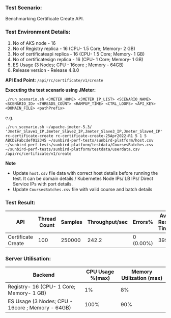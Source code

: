 ### Test Scenario:

Benchmarking Certificate Create API.

### Test Environment Details:
1. No of AKS node - 16
2. No of Registry replica - 16 (CPU- 1.5 Core; Memory- 2 GB)
3. No of certificateapi replica - 16 (CPU- 1.5 Core; Memory- 1 GB)
4. No of certificatesign  replica - 16 (CPU- 1 Core; Memory- 1 GB)
5. ES Usage (3 Nodes; CPU - 16core ; Memory -  64GB)
6. Release version - Release 4.8.0


**API End Point:** 
`/api/rc/certificate/v1/create`

**Executing the test scenario using JMeter:**

```./run_scenario.sh <JMETER_HOME> <JMETER_IP_LIST> <SCENARIO_NAME> <SCENARIO_ID> <THREADS_COUNT> <RAMPUP_TIME> <CTRL_LOOPS> <API_KEY> <DOMAIN_FILE> <pathPrefix>```

e.g.

```./run_scenario.sh ~/apache-jmeter-5.3/ 'Jmeter_Slave1_IP,Jmeter_Slave2_IP,Jmeter_Slave3_IP,Jmeter_Slave4_IP' rc-certificate-create rc-certificate-create-25Apr2022-R1 5 1 5 ABCDEFabcdef012345 ~/sunbird-perf-tests/sunbird-platform/host.csv ~/sunbird-perf-tests/sunbird-platform/testdata/CoursesBatches.csv ~/sunbird-perf-tests/sunbird-platform/testdata/userdata.csv /api/rc/certificate/v1/create ```

**Note**
- Update `host.csv` file data with correct host details before running the test. It can be domain details / Kubernetes Node IPs/ LB IPs/ Direct Service IPs with port details.
- Update `CoursesBatches.csv` file with valid course and batch details

### Test Result:


| API           | Thread Count  | Samples  | Throughput/sec  | Errors%   |Avg Resp Time  |   95th pct  |  99th pct   |
| ------------- | ------------- | -------- | --------- | --------------- |---------------|-------------|-------------|
|   Certificate Create |   100        |  250000  |242.2 |     0 (0.00%)    |  399          |  1797     |  2064     |

### Server Utilisation: 
| Backend          | CPU Usage %(max) | Memory Utilization (max) |
| ------------- | ------------- |------------- |
|Registry- 16 (CPU- 1 Core; Memory- 1 GB)|1%|8%|
|ES Usage (3 Nodes; CPU - 16core ; Memory -  64GB)|100%|90%  |
